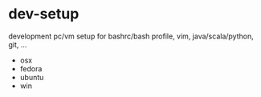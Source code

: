 # dev-setup
development pc/vm setup for bashrc/bash profile, vim, java/scala/python, git, ... 

- osx
- fedora
- ubuntu
- win

